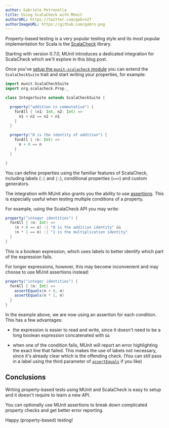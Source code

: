 ```yaml
---
author: Gabriele Petronella
title: Using ScalaCheck with MUnit
authorURL: https://twitter.com/gabro27
authorImageURL: https://github.com/gabro.png
---
```


Property-based testing is a very popular testing style and its most popular
implementation for Scala is the [ScalaCheck](https://www.scalacheck.org)
library.

Starting with version 0.7.0, MUnit introduces a dedicated integration for
ScalaCheck which we'll explore in this blog post.

<!-- truncate -->

Once you've
[setup the `munit-scalacheck` module](http://localhost:3001/munit/docs/integrations/scalacheck.html)
you can extend the `ScalaCheckSuite` trait and start writing your properties,
for example:

```scala
import munit.ScalaCheckSuite
import org.scalacheck.Prop._

class IntegerSuite extends ScalaCheckSuite {

  property("addition is commutative") {
    forAll { (n1: Int, n2: Int) =>
      n1 + n2 == n2 + n1
    }
  }

  property("0 is the identity of addition") {
    forAll { (n: Int) =>
      n + 0 == n
    }
  }

}
```

You can define properties using the familiar features of ScalaCheck, including
labels (`:|` and `|:`), conditional properties (`==>`) and custom generators.

The integration with MUnit also grants you the ability to use
[assertions](/munit/docs/assertions.html). This is especially useful when
testing multiple conditions of a property.

For example, using the ScalaCheck API you may write:

```scala
property("integer identities") {
  forAll { (n: Int) =>
    (n + 0 == n) :| "0 is the addition identity" &&
    (n * 1 == n) :| "1 is the multiplication identity"
  }
}
```

This is a boolean expression, which uses labels to better identify which part of
the expression fails.

For longer expressions, however, this may become inconvenient and may choose to
use MUnit assertions instead:

```scala
property("integer identities") {
  forAll { (n: Int) =>
    assertEquals(n + 0, n)
    assertEquals(n * 1, n)
  }
}
```

In the example above, we are now using an assertion for each condition. This has
a few advantages:

- the expression is easier to read and write, since it doesn't need to be a long
  boolean expression concatenated with `&&`

- when one of the condition fails, MUnit will report an error highlighting the
  exact line that failed. This makes the use of labels not necessary, since it's
  already clear which is the offending check. (You can still pass in a label
  using the third parameter of
  [`assertEquals`](/munit/docs/assertions.html#assertequals) if you like)

## Conclusions

Writing property-based tests using MUnit and ScalaCheck is easy to setup and it
doesn't require to learn a new API.

You can optionally use MUnit assertions to break down complicated property
checks and get better error reporting.

Happy (property-based) testing!
